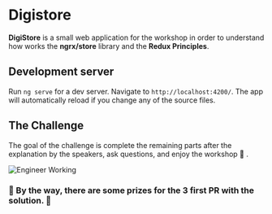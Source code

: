 # Digistore 

**DigiStore** is a small web application for the workshop in order to understand how works the **ngrx/store**
library and the **Redux Principles**.

## Development server

Run `ng serve` for a dev server. Navigate to `http://localhost:4200/`. The app will automatically reload if you change any of the source files.

## The Challenge

The goal of the challenge is complete the remaining parts after the explanation by the speakers, ask questions, 
and enjoy the workshop 🍻 .

![Engineer Working](https://github.com/codesandtags/digistore/blob/master/src/assets/images/monkey.gif)



### 🍻 By the way, there are some prizes for the 3 first PR with the solution. 🍻

